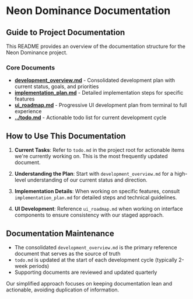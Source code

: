 # Neon Dominance Documentation

## Guide to Project Documentation

This README provides an overview of the documentation structure for the Neon Dominance project.

### Core Documents

- **[development_overview.md](development_overview.md)** - Consolidated development plan with current status, goals, and priorities
- **[implementation_plan.md](implementation_plan.md)** - Detailed implementation steps for specific features
- **[ui_roadmap.md](ui_roadmap.md)** - Progressive UI development plan from terminal to full experience
- **[../todo.md](../todo.md)** - Actionable todo list for current development cycle

## How to Use This Documentation

1. **Current Tasks**: Refer to `todo.md` in the project root for actionable items we're currently working on. This is the most frequently updated document.

2. **Understanding the Plan**: Start with `development_overview.md` for a high-level understanding of our current status and direction.

3. **Implementation Details**: When working on specific features, consult `implementation_plan.md` for detailed steps and technical guidelines.

4. **UI Development**: Reference `ui_roadmap.md` when working on interface components to ensure consistency with our staged approach.

## Documentation Maintenance

- The consolidated `development_overview.md` is the primary reference document that serves as the source of truth
- `todo.md` is updated at the start of each development cycle (typically 2-week periods)
- Supporting documents are reviewed and updated quarterly

Our simplified approach focuses on keeping documentation lean and actionable, avoiding duplication of information. 